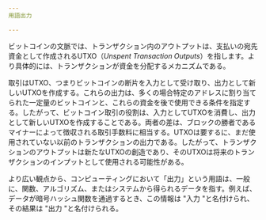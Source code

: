 ```yaml
---
用語出力

---
```

ビットコインの文脈では、トランザクション内のアウトプットは、支払いの宛先資金として作成されるUTXO（*Unspent Transaction Outputs*）を指します。より具体的には、トランザクションが資金を分配するメカニズムである。

取引はUTXO、つまりビットコインの断片を入力として受け取り、出力として新しいUTXOを作成する。これらの出力は、多くの場合特定のアドレスに割り当てられた一定量のビットコインと、これらの資金を後で使用できる条件を指定する。したがって、ビットコイン取引の役割は、入力としてUTXOを消費し、出力として新しいUTXOを作成することである。両者の差は、ブロックの勝者であるマイナーによって徴収される取引手数料に相当する。UTXOは要するに、まだ使用されていない以前のトランザクションの出力である。したがって、トランザクションのアウトプットは新たなUTXOの創造であり、そのUTXOは将来のトランザクションのインプットとして使用される可能性がある。

より広い観点から、コンピューティングにおいて「出力」という用語は、一般に、関数、アルゴリズム、またはシステムから得られるデータを指す。例えば、データが暗号ハッシュ関数を通過するとき、この情報は "入力 "と名付けられ、その結果は "出力 "と名付けられる。